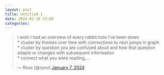 ```yaml
---
layout: post
title: Untitled 1
date: 2024-01-16 13:09
categories:
---
```

<blockquote class="twitter-tweet"><p lang="en" dir="ltr">I wish I had an overview of every rabbit hole I’ve been down<br>* cluster by themes over time with connections to next jumps in graph<br>* cluster by question you are confused about and how that question adapts or changes with subsequent information <br>* connect what you were reading,…</p>&mdash; Ross (@rpoo) <a href="https://twitter.com/rpoo/status/1744088300837847270?ref_src=twsrc%5Etfw">January 7, 2024</a></blockquote>
